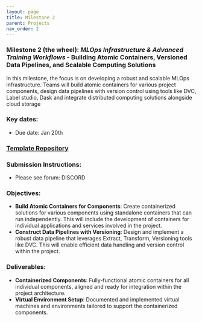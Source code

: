 ```yaml
---
layout: page
title: Milestone 2
parent: Projects
nav_order: 2
---
```


### Milestone 2 (the wheel): *MLOps Infrastructure & Advanced Training Workflows -* Building Atomic Containers, Versioned Data Pipelines, and Scalable Computing Solutions

In this milestone, the focus is on developing a robust and scalable MLOps infrastructure. Teams will build atomic containers for various project components, design data pipelines with version control using tools like DVC, Label studio, Dask and integrate distributed computing solutions alongside cloud storage

### Key dates:

- Due date: Jan 20th

### [Template Repository](https://github.com/easternempire/AI-5-template/tree/milestone2)

### Submission Instructions: 

- Please see forum: DISCORD

### Objectives:

- **Build Atomic Containers for Components**: Create containerized solutions for various components using standalone containers that can run independently. This will include the development of containers for individual applications and services involved in the project.
- **Construct Data Pipelines with Versioning**: Design and implement a robust data pipeline that leverages Extract, Transform, Versioning tools like DVC. This will enable efficient data handling and version control within the project.

### Deliverables:

- **Containerized Components**: Fully-functional atomic containers for all individual components, aligned and ready for integration within the project architecture.
- **Virtual Environment Setup**: Documented and implemented virtual machines and environments tailored to support the containerized components.

